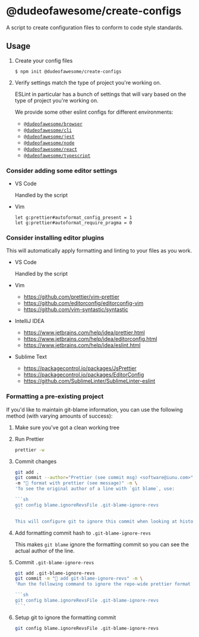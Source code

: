 # @dudeofawesome/create-configs

A script to create configuration files to conform to code style standards.

## Usage

1. Create your config files

    ```
    $ npm init @dudeofawesome/create-configs
    ```

1. Verify settings match the type of project you're working on.

    ESLint in particular has a bunch of settings that will vary based on the type of project you're working on.

    We provide some other eslint configs for different environments:

    - [`@dudeofawesome/browser`](../eslint-config-browser/README.md)
    - [`@dudeofawesome/cli`](../eslint-config-cli/README.md)
    - [`@dudeofawesome/jest`](../eslint-config-jest/README.md)
    - [`@dudeofawesome/node`](../eslint-config-node/README.md)
    - [`@dudeofawesome/react`](../eslint-config-react/README.md)
    - [`@dudeofawesome/typescript`](../eslint-config-typescript/README.md)

### Consider adding some editor settings

-   VS Code

    Handled by the script

-   Vim

    ```vim
    let g:prettier#autoformat_config_present = 1
    let g:prettier#autoformat_require_pragma = 0
    ```

### Consider installing editor plugins

This will automatically apply formatting and linting to your files as you work.

-   VS Code

    Handled by the script

-   Vim
    -   https://github.com/prettier/vim-prettier
    -   https://github.com/editorconfig/editorconfig-vim
    -   https://github.com/vim-syntastic/syntastic
-   IntelliJ IDEA
    -   https://www.jetbrains.com/help/idea/prettier.html
    -   https://www.jetbrains.com/help/idea/editorconfig.html
    -   https://www.jetbrains.com/help/idea/eslint.html
-   Sublime Text
    -   https://packagecontrol.io/packages/JsPrettier
    -   https://packagecontrol.io/packages/EditorConfig
    -   https://github.com/SublimeLinter/SublimeLinter-eslint

### Formatting a pre-existing project

If you'd like to maintain git-blame information, you can use the following method (with varying amounts of success):

1. Make sure you've got a clean working tree
1. Run Prettier

    ```sh
    prettier -w
    ```

1. Commit changes

    ````sh
    git add .
    git commit --author="Prettier (see commit msg) <software@iunu.com>" \
    -m "🎨 format with prettier (see message)" -m \
    'To see the original author of a line with `git blame`, use:

    ```sh
    git config blame.ignoreRevsFile .git-blame-ignore-revs
    ```

    This will configure git to ignore this commit when looking at history for `blame`.'
    ````

1. Add formatting commit hash to `.git-blame-ignore-revs`

    This makes `git blame` ignore the formatting commit so you can see the actual author of the line.

1. Commit `.git-blame-ignore-revs`

    ````sh
    git add .git-blame-ignore-revs
    git commit -m "🔧 add git-blame-ignore-revs" -m \
    'Run the following command to ignore the repo-wide prettier format

    ```sh
    git config blame.ignoreRevsFile .git-blame-ignore-revs
    ```'
    ````

1. Setup git to ignore the formatting commit

    ```sh
    git config blame.ignoreRevsFile .git-blame-ignore-revs
    ```

